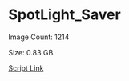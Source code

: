 # SpotLight_Saver

Image Count: 1214

Size: 0.83 GB

[Script Link](https://github.com/liuyal/Archive/blob/master/Python/Utilities/Miscellaneous/spotlight_saver.py)